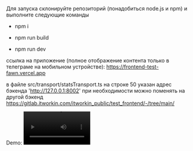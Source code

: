 Для запуска склонируйте репозиторий (понадобиться node.js и npm)
и выполните следующие команды

- npm i

- npm run build   

- npm run dev         


ссылка на приложение (полное отображение контента только в телеграме на мобильном устройстве):
https://frontend-test-fawn.vercel.app

в файле 
src/transport/statsTransport.ts
на строке 50 указан адрес бэкенда 'http://127.0.0.1:8002'
при необходимости можно поменять на другой
бэкенд https://gitlab.itworkin.com/itworkin_public/test_frontend/-/tree/main/

Demo:
<video src='demo.mp4' width=180/>